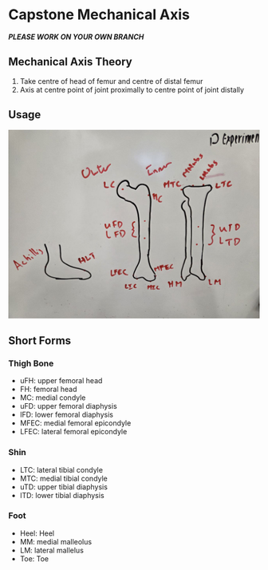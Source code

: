 # Capstone Mechanical Axis

**_PLEASE WORK ON YOUR OWN BRANCH_**

## Mechanical Axis Theory

1. Take centre of head of femur and centre of distal femur
2. Axis at centre point of joint proximally to centre point of joint distally

## Usage


![image](./anatomical_points.jpg)

## Short Forms 

### Thigh Bone
- uFH: upper femoral head
- FH: femoral head
- MC: medial condyle
- uFD: upper femoral diaphysis
- lFD: lower femoral diaphysis
- MFEC: medial femoral epicondyle
- LFEC: lateral femoral epicondyle

### Shin 
- LTC: lateral tibial condyle
- MTC: medial tibial condyle
- uTD: upper tibial diaphysis
- lTD: lower tibial diaphysis

### Foot
- Heel: Heel
- MM: medial malleolus
- LM: lateral mallelus
- Toe: Toe